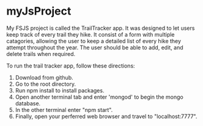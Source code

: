 # myJsProject

My FSJS project is called the TrailTracker app.  It was designed to let users keep track of every trail they hike. It consist of a form with multiple catagories, allowing the user to keep a detailed list of every hike they attempt throughout the year.  The user should be able to add, edit, and delete trails when required.  

To run the trail tracker app, follow these directions:

1. Download from github.
2. Go to the root directory.
3. Run npm install to install packages.
4. Open another terminal tab and enter 'mongod' to begin the mongo database.
5. In the other terminal enter "npm start".
6. Finally, open your perferred web browser and travel to "localhost:7777".
